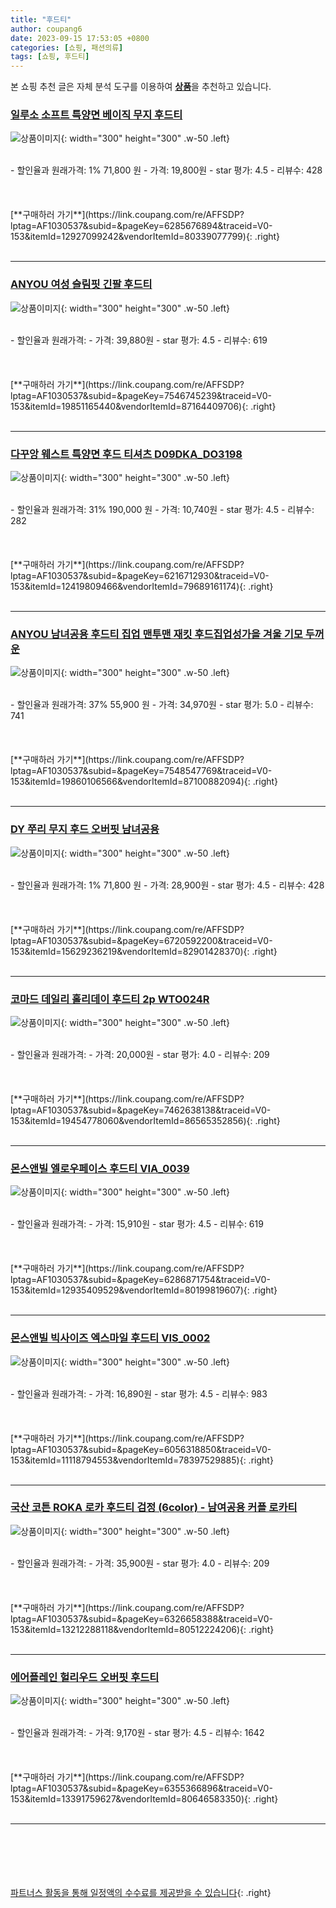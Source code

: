 ```yaml
---
title: "후드티"
author: coupang6
date: 2023-09-15 17:53:05 +0800
categories: [쇼핑, 패션의류]
tags: [쇼핑, 후드티]
---
```


본 쇼핑 추천 글은 자체 분석 도구를 이용하여 [**상품**](https://link.coupang.com/a/bao1ui)을 추천하고 있습니다.

### [일루소 소프트 특양면 베이직 무지 후드티](https://link.coupang.com/re/AFFSDP?lptag=AF1030537&subid=&pageKey=6285676894&traceid=V0-153&itemId=12927099242&vendorItemId=80339077799)

![상품이미지](https://thumbnail6.coupangcdn.com/thumbnails/remote/230x230ex/image/vendor_inventory/5bd4/29db372df685e467302beea78f169ce474da2824643aa74a649f31d15646.jpg){: width="300" height="300" .w-50 .left}


<br>
- 할인율과 원래가격: 1%  71,800   원
- 가격: 19,800원
- star 평가: 4.5
- 리뷰수: 428
<br>
<br>
<br>
<br>
[**구매하러 가기**](https://link.coupang.com/re/AFFSDP?lptag=AF1030537&subid=&pageKey=6285676894&traceid=V0-153&itemId=12927099242&vendorItemId=80339077799){: .right}
<br>
<br>

---

### [ANYOU 여성 슬림핏 긴팔 후드티](https://link.coupang.com/re/AFFSDP?lptag=AF1030537&subid=&pageKey=7546745239&traceid=V0-153&itemId=19851165440&vendorItemId=87164409706)

![상품이미지](https://thumbnail8.coupangcdn.com/thumbnails/remote/230x230ex/image/vendor_inventory/9cdc/b297014e0f8f2b86af5319c076f7d0a377ce36acb42024e5f25559f20da2.jpg){: width="300" height="300" .w-50 .left}


<br>
- 할인율과 원래가격: 
- 가격: 39,880원
- star 평가: 4.5
- 리뷰수: 619
<br>
<br>
<br>
<br>
[**구매하러 가기**](https://link.coupang.com/re/AFFSDP?lptag=AF1030537&subid=&pageKey=7546745239&traceid=V0-153&itemId=19851165440&vendorItemId=87164409706){: .right}
<br>
<br>

---

### [다꾸앙 웨스트 특양면 후드 티셔츠 D09DKA_DO3198](https://link.coupang.com/re/AFFSDP?lptag=AF1030537&subid=&pageKey=6216712930&traceid=V0-153&itemId=12419809466&vendorItemId=79689161174)

![상품이미지](https://thumbnail8.coupangcdn.com/thumbnails/remote/230x230ex/image/rs_quotation_api/rvqqmgby/405be5f99983486fadceffa7a0897b45.jpg){: width="300" height="300" .w-50 .left}


<br>
- 할인율과 원래가격: 31%  190,000   원
- 가격: 10,740원
- star 평가: 4.5
- 리뷰수: 282
<br>
<br>
<br>
<br>
[**구매하러 가기**](https://link.coupang.com/re/AFFSDP?lptag=AF1030537&subid=&pageKey=6216712930&traceid=V0-153&itemId=12419809466&vendorItemId=79689161174){: .right}
<br>
<br>

---

### [ANYOU 남녀공용 후드티 집업 맨투맨 재킷 후드집업성가을 겨울 기모 두꺼운](https://link.coupang.com/re/AFFSDP?lptag=AF1030537&subid=&pageKey=7548547769&traceid=V0-153&itemId=19860106566&vendorItemId=87100882094)

![상품이미지](https://thumbnail8.coupangcdn.com/thumbnails/remote/230x230ex/image/vendor_inventory/3a18/631aa1eff7e13b350077d698243f94a11f7e6fd067dd0a9aa453d22eec33.jpg){: width="300" height="300" .w-50 .left}


<br>
- 할인율과 원래가격: 37%  55,900   원
- 가격: 34,970원
- star 평가: 5.0
- 리뷰수: 741
<br>
<br>
<br>
<br>
[**구매하러 가기**](https://link.coupang.com/re/AFFSDP?lptag=AF1030537&subid=&pageKey=7548547769&traceid=V0-153&itemId=19860106566&vendorItemId=87100882094){: .right}
<br>
<br>

---

### [DY 쭈리 무지 후드 오버핏 남녀공용](https://link.coupang.com/re/AFFSDP?lptag=AF1030537&subid=&pageKey=6720592200&traceid=V0-153&itemId=15629236219&vendorItemId=82901428370)

![상품이미지](https://thumbnail9.coupangcdn.com/thumbnails/remote/230x230ex/image/vendor_inventory/f373/add14366200179b6e33ad6c1ff4ddad8aa4832285004bcc4d4c755f42ca9.jpg){: width="300" height="300" .w-50 .left}


<br>
- 할인율과 원래가격: 1%  71,800   원
- 가격: 28,900원
- star 평가: 4.5
- 리뷰수: 428
<br>
<br>
<br>
<br>
[**구매하러 가기**](https://link.coupang.com/re/AFFSDP?lptag=AF1030537&subid=&pageKey=6720592200&traceid=V0-153&itemId=15629236219&vendorItemId=82901428370){: .right}
<br>
<br>

---

### [코마드 데일리 홀리데이 후드티 2p WTO024R](https://link.coupang.com/re/AFFSDP?lptag=AF1030537&subid=&pageKey=7462638138&traceid=V0-153&itemId=19454778060&vendorItemId=86565352856)

![상품이미지](https://thumbnail8.coupangcdn.com/thumbnails/remote/230x230ex/image/vendor_inventory/a400/22f99f455b5b54608d281e5106fe9766b6a9348fbab786bfdb33b9bb059b.jpg){: width="300" height="300" .w-50 .left}


<br>
- 할인율과 원래가격: 
- 가격: 20,000원
- star 평가: 4.0
- 리뷰수: 209
<br>
<br>
<br>
<br>
[**구매하러 가기**](https://link.coupang.com/re/AFFSDP?lptag=AF1030537&subid=&pageKey=7462638138&traceid=V0-153&itemId=19454778060&vendorItemId=86565352856){: .right}
<br>
<br>

---

### [몬스앤빌 엘로우페이스 후드티 VIA_0039](https://link.coupang.com/re/AFFSDP?lptag=AF1030537&subid=&pageKey=6286871754&traceid=V0-153&itemId=12935409529&vendorItemId=80199819607)

![상품이미지](https://thumbnail10.coupangcdn.com/thumbnails/remote/230x230ex/image/rs_quotation_api/cneopb8s/ba92c25713cc4a1da3eb2cd99d304d21.jpg){: width="300" height="300" .w-50 .left}


<br>
- 할인율과 원래가격: 
- 가격: 15,910원
- star 평가: 4.5
- 리뷰수: 619
<br>
<br>
<br>
<br>
[**구매하러 가기**](https://link.coupang.com/re/AFFSDP?lptag=AF1030537&subid=&pageKey=6286871754&traceid=V0-153&itemId=12935409529&vendorItemId=80199819607){: .right}
<br>
<br>

---

### [몬스앤빌 빅사이즈 엑스마일 후드티 VIS_0002](https://link.coupang.com/re/AFFSDP?lptag=AF1030537&subid=&pageKey=6056318850&traceid=V0-153&itemId=11118794553&vendorItemId=78397529885)

![상품이미지](https://thumbnail7.coupangcdn.com/thumbnails/remote/230x230ex/image/retail/images/4532706728286561-b13fefc0-e6ac-4f25-912b-720281d5dcbb.jpg){: width="300" height="300" .w-50 .left}


<br>
- 할인율과 원래가격: 
- 가격: 16,890원
- star 평가: 4.5
- 리뷰수: 983
<br>
<br>
<br>
<br>
[**구매하러 가기**](https://link.coupang.com/re/AFFSDP?lptag=AF1030537&subid=&pageKey=6056318850&traceid=V0-153&itemId=11118794553&vendorItemId=78397529885){: .right}
<br>
<br>

---

### [국산 코튼 ROKA 로카 후드티 검정 (6color) - 남여공용 커플 로카티](https://link.coupang.com/re/AFFSDP?lptag=AF1030537&subid=&pageKey=6326658388&traceid=V0-153&itemId=13212288118&vendorItemId=80512224206)

![상품이미지](https://thumbnail10.coupangcdn.com/thumbnails/remote/230x230ex/image/vendor_inventory/c656/f9e4848f2f09fc4320e234275925f1a081e9df70c2632fa5f11a986e9146.jpg){: width="300" height="300" .w-50 .left}


<br>
- 할인율과 원래가격: 
- 가격: 35,900원
- star 평가: 4.0
- 리뷰수: 209
<br>
<br>
<br>
<br>
[**구매하러 가기**](https://link.coupang.com/re/AFFSDP?lptag=AF1030537&subid=&pageKey=6326658388&traceid=V0-153&itemId=13212288118&vendorItemId=80512224206){: .right}
<br>
<br>

---

### [에어플레인 헐리우드 오버핏 후드티](https://link.coupang.com/re/AFFSDP?lptag=AF1030537&subid=&pageKey=6355366896&traceid=V0-153&itemId=13391759627&vendorItemId=80646583350)

![상품이미지](https://thumbnail6.coupangcdn.com/thumbnails/remote/230x230ex/image/retail/images/2022/02/22/14/1/0a11e2f3-ef34-426c-8745-a62a0d0bc8e4.jpg){: width="300" height="300" .w-50 .left}


<br>
- 할인율과 원래가격: 
- 가격: 9,170원
- star 평가: 4.5
- 리뷰수: 1642
<br>
<br>
<br>
<br>
[**구매하러 가기**](https://link.coupang.com/re/AFFSDP?lptag=AF1030537&subid=&pageKey=6355366896&traceid=V0-153&itemId=13391759627&vendorItemId=80646583350){: .right}
<br>
<br>

---
<br><br><br><br><br> [파트너스 활동을 통해 일정액의 수수료를 제공받을 수 있습니다](https://link.coupang.com/a/bao1ui){: .right}